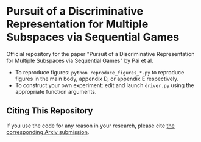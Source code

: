 # Pursuit of a Discriminative Representation for Multiple Subspaces via Sequential Games

Official repository for the paper "Pursuit of a Discriminative Representation for Multiple Subspaces via Sequential
Games" by Pai et al.

- To reproduce figures: `python reproduce_figures_*.py` to reproduce figures in the main body, appendix D, or appendix E respectively.
- To construct your own experiment: edit and launch `driver.py` using the appropriate function arguments.

## Citing This Repository

If you use the code for any reason in your research, please cite [the corresponding Arxiv submission](https://arxiv.org/abs/2206.09120).
